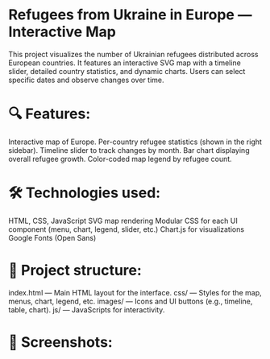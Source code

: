 # Refugees from Ukraine in Europe — Interactive Map
This project visualizes the number of Ukrainian refugees distributed across European countries. It features an interactive SVG map with a timeline slider, detailed country statistics, and dynamic charts. Users can select specific dates and observe changes over time.

# 🔍 Features:
Interactive map of Europe.
Per-country refugee statistics (shown in the right sidebar).
Timeline slider to track changes by month.
Bar chart displaying overall refugee growth.
Color-coded map legend by refugee count.

# 🛠️ Technologies used:
HTML, CSS, JavaScript
SVG map rendering
Modular CSS for each UI component (menu, chart, legend, slider, etc.)
Chart.js for visualizations
Google Fonts (Open Sans)

# 📂 Project structure:
index.html — Main HTML layout for the interface.
css/ — Styles for the map, menus, chart, legend, etc.
images/ — Icons and UI buttons (e.g., timeline, table, chart).
js/ — JavaScripts for interactivity.

# 📸 Screenshots:
